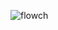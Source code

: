 
![flowch](https://user-images.githubusercontent.com/83118255/133652441-55048402-7051-4452-a058-9a0bae498ff9.jpg)
